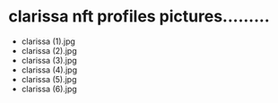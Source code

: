 # clarissa nft profiles pictures.........
- clarissa (1).jpg
- clarissa (2).jpg
- clarissa (3).jpg
- clarissa (4).jpg
- clarissa (5).jpg
- clarissa (6).jpg
